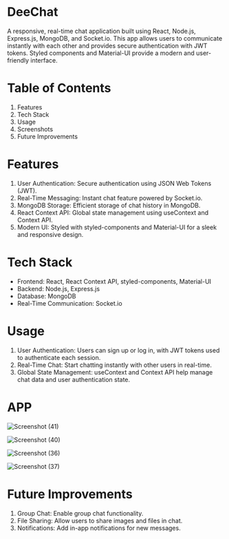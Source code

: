 # **DeeChat**
A responsive, real-time chat application built using React, Node.js, Express.js, MongoDB, and Socket.io. This app allows users to communicate instantly with each other and provides secure authentication with JWT tokens. Styled components and Material-UI provide a modern and user-friendly interface.

# **Table of Contents**

1. Features
2. Tech Stack
5. Usage
7. Screenshots
8. Future Improvements

# **Features**

1. User Authentication: Secure authentication using JSON Web Tokens (JWT).
2. Real-Time Messaging: Instant chat feature powered by Socket.io.
3. MongoDB Storage: Efficient storage of chat history in MongoDB.
4. React Context API: Global state management using useContext and Context API.
5. Modern UI: Styled with styled-components and Material-UI for a sleek and responsive design.

# **Tech Stack**

- Frontend: React, React Context API, styled-components, Material-UI
- Backend: Node.js, Express.js
- Database: MongoDB
- Real-Time Communication: Socket.io

# **Usage**

1. User Authentication: Users can sign up or log in, with JWT tokens used to authenticate each session.
2. Real-Time Chat: Start chatting instantly with other users in real-time.
3. Global State Management: useContext and Context API help manage chat data and user authentication state.

# **APP**

![Screenshot (41)](https://github.com/user-attachments/assets/3ce777c9-95d6-41ab-b057-ec5ea22cebef)

![Screenshot (40)](https://github.com/user-attachments/assets/b095319e-7b65-4573-80c9-2ae92194fd72)

![Screenshot (36)](https://github.com/user-attachments/assets/de9bbedd-0071-4de9-9c9a-8b8b44da41d0)

![Screenshot (37)](https://github.com/user-attachments/assets/d074bd8e-95c1-4432-af8f-484a2c230745)



# **Future Improvements**

1. Group Chat: Enable group chat functionality.
2. File Sharing: Allow users to share images and files in chat.
3. Notifications: Add in-app notifications for new messages.






